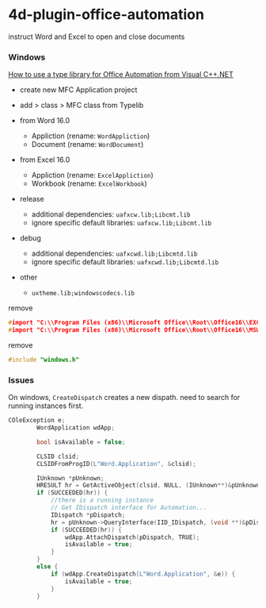 # 4d-plugin-office-automation
instruct Word and Excel to open and close documents

### Windows

[How to use a type library for Office Automation from Visual C++.NET](https://docs.microsoft.com/en-us/previous-versions/office/troubleshoot/office-developer/use-type-library-for-office-from-visual-c-net)

* create new MFC Application project
* add > class > MFC class from Typelib

* from Word 16.0
  * Appliction (rename: `WordAppliction`)
  * Document (rename: `WordDocument`)

* from Excel 16.0
  * Appliction (rename: `ExcelAppliction`)
  * Workbook (rename: `ExcelWorkbook`)

* release
  * additional dependencies: `uafxcw.lib;Libcmt.lib`
  * ignore specific default libraries: `uafxcw.lib;Libcmt.lib` 

* debug
  * additional dependencies: `uafxcwd.lib;Libcmtd.lib`   
  * ignore specific default libraries: `uafxcwd.lib;Libcmtd.lib`

* other
  * `uxtheme.lib;windowscodecs.lib` 

remove 

```c
#import "C:\\Program Files (x86)\\Microsoft Office\\Root\\Office16\\EXCEL.EXE" no_namespace
#import "C:\\Program Files (x86)\\Microsoft Office\\Root\\Office16\\MSWORD.OLB" no_namespace
```

remove

```c
#include "windows.h"
```

### Issues 

On windows, `CreateDispatch` creates a new dispath. need to search for running instances first.

```c
COleException e;
		WordApplication wdApp;

		bool isAvailable = false;

		CLSID clsid;
		CLSIDFromProgID(L"Word.Application", &clsid);

		IUnknown *pUnknown;
		HRESULT hr = GetActiveObject(clsid, NULL, (IUnknown**)&pUnknown);
		if (SUCCEEDED(hr)) {
			//there is a running instance
			// Get IDispatch interface for Automation...
			IDispatch *pDispatch;
			hr = pUnknown->QueryInterface(IID_IDispatch, (void **)&pDispatch);
			if (SUCCEEDED(hr)) {
				wdApp.AttachDispatch(pDispatch, TRUE);
				isAvailable = true;
			}
		}
		else {
			if (wdApp.CreateDispatch(L"Word.Application", &e)) {
				isAvailable = true;
			}
		}
```
